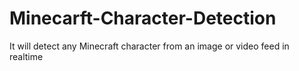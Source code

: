 # Minecarft-Character-Detection
It will detect any Minecraft character from an image or video feed in realtime
